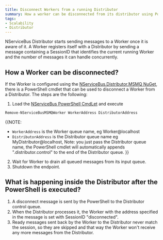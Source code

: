 ```yaml
---
title: Disconnect Workers from a running Distributor
summary: How a worker can be disconnected from its distributor using PowerShell cmdlets
tags: 
- Scalability
- Distributor
---
```


NServiceBus Distributor starts sending messages to a Worker once it is aware of it. A Worker registers itself with a Distributor by sending a message containing a SessionID that identifies the current running Worker and the number of messages it can handle concurrently.

## How a Worker can be disconnected?

If the Worker is configured using the [NServiceBus.Distributor.MSMQ NuGet](https://www.nuget.org/packages/NServiceBus.Distributor.MSMQ), there is a PowerShell cmdlet that can be used to disconnect a Worker from a Distributor. The steps are the following:

1. Load the [NServiceBus PowerShell CmdLet](managing-nservicebus-using-powershell.md) and execute
```ps
Remove-NServiceBusMSMQWorker WorkerAddress DistributorAddress
```
{{NOTE:
   * `WorkerAddress` is the Worker queue name, eg Worker@localhost
   * `DistributorAddress` is the Distributor queue name eg MyDistributor@localhost, Note: you just pass the Distributor queue name, the PowerShell cmdlet will automatically appends ".distributor.control" to the end of the Distributor queue.
}} 
2. Wait for Worker to drain all queued messages from its input queue.
3. Shutdown the endpoint.


## What is happening inside the Distributor after the PowerShell is executed?

1. A disconnect message is sent by the PowerShell to the Distributor control queue.
2. When the Distributor processes it, the Worker with the address specified in the message is set with SessionID  "disconnected".
3. Ready messages sent back by the Worker to the Distributor never match the session, so they are skipped and that way the Worker won't receive any more messages from the Distributor.



